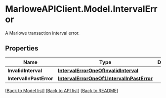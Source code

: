 # MarloweAPIClient.Model.IntervalError
A Marlowe transaction interval error.

## Properties

Name | Type | Description | Notes
------------ | ------------- | ------------- | -------------
**InvalidInterval** | [**IntervalErrorOneOfInvalidInterval**](IntervalErrorOneOfInvalidInterval.md) |  | 
**IntervalInPastError** | [**IntervalErrorOneOf1IntervalInPastError**](IntervalErrorOneOf1IntervalInPastError.md) |  | 

[[Back to Model list]](../README.md#documentation-for-models) [[Back to API list]](../README.md#documentation-for-api-endpoints) [[Back to README]](../README.md)

